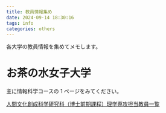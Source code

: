 ```yaml
---
title: 教員情報集め
date: 2024-09-14 18:30:16
tags: info
categories: others
---
```


各大学の教員情報を集めてメモします。

# お茶の水女子大学

主に情報科学コースの 1 ページをみてください。

[人間文化創成科学研究科（博士前期課程）理学専攻担当教員一覧](https://www.ao.ocha.ac.jp/information/kyouin/body/d005525_d/fil/2024_kyouin_rigaku.pdf)
